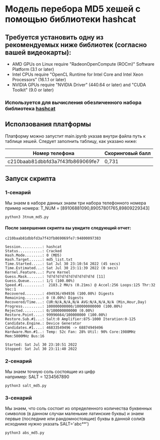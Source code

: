 # Модель перебора MD5 хешей с помощью библиотеки hashcat
## Требуется установить одну из рекомендуемых ниже библиотек (согласно вашей видеокарты): 
- AMD GPUs on Linux require "RadeonOpenCompute (ROCm)" Software Platform (3.1 or later)
- Intel CPUs require "OpenCL Runtime for Intel Core and Intel Xeon Processors" (16.1.1 or later)
- NVIDIA GPUs require "NVIDIA Driver" (440.64 or later) and "CUDA Toolkit" (9.0 or later)

### Используется для вычисления обезличенного набора библиотека [hashcat](https://hashcat.net/hashcat/)

## Исползования платформы 
 

Платформу можно запустит main.ipynb указав внутри файла путь к таблице хешей. Следует заполнить таблицу, как указано ниже:

| Номер телефона                   | Скоринговый балл |
|----------------------------------|------------------|
| c210baab81dbbfd3a7f43fb869069fe7 | 0,731            |

## Запуск скрипта 
### 1-сенарий
Мы знаем в наборе данных знаем три набора телефонного номера</br>
пример номера: T_NUM = [89106881090,89057801765,89809229343]
```shell
python3 3tnum_md5.py
```
#### После завершения скрипта вы увидите следующий отчет:

```shell
c210baab81dbbfd3a7f43fb869069fe7:94800097383 

Session..........: hashcat
Status...........: Cracked
Hash.Mode........: 0 (MD5)
Hash.Target......: md5_list.txt
Time.Started.....: Sat Jul 30 23:10:54 2022 (45 secs)
Time.Estimated...: Sat Jul 30 23:11:39 2022 (0 secs)
Kernel.Feature...: Pure Kernel
Guess.Mask.......: ?d?d?d?d?d?d?d?d?d?d?d [11]
Guess.Queue......: 1/1 (100.00%)
Speed.#1.........:  2183.2 MH/s (0.21ms) @ Accel:256 Loops:125 Thr:32 Vec:1
Recovered........: 494936/494936 (100.00%) Digests
Remaining........: 0 (0.00%) Digests
Recovered/Time...: CUR:N/A,N/A,N/A AVG:N/A,N/A,N/A (Min,Hour,Day)
Progress.........: 100000000000/100000000000 (100.00%)
Rejected.........: 0/100000000000 (0.00%)
Restore.Point....: 99996664/100000000 (100.00%)
Restore.Sub.#1...: Salt:0 Amplifier:875-1000 Iteration:0-125
Candidate.Engine.: Device Generator
Candidates.#1....: 46833549496 -> 68874949496
Hardware.Mon.#1..: Temp: 52c Fan: 28% Util: 90% Core:1980MHz Mem:5000MHz Bus:16

Started: Sat Jul 30 23:10:51 2022
Stopped: Sat Jul 30 23:11:40 2022
```
### 2-сенарий
Мы знаем точную соль состоящие из цифр </br>
например: SALT = 1234567890
```shell
python3 salt_md5.py
```
### 3-сенарий
Мы знаем, что соль состоит из определенного количества буквенных символов 
(в данном случаи маленькие латинские буквы) и знаем первые (последние или рандомностоящие) 
буквы в данной соли(в исходнике нужно указать SALT='abc**') 
```shell
python3 abs_md5.py
```



